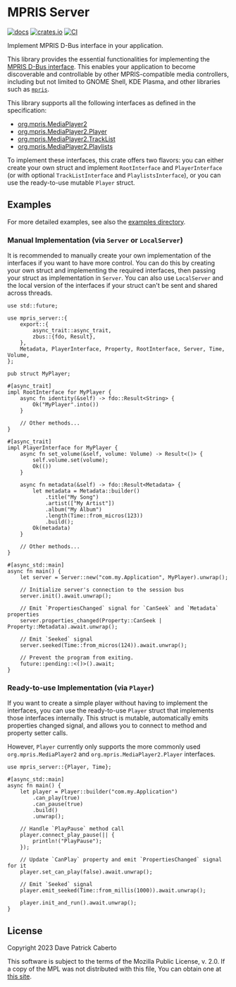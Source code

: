 # MPRIS Server

[![docs](https://docs.rs/mpris-server/badge.svg)](https://docs.rs/mpris-server/)
[![crates.io](https://img.shields.io/crates/v/mpris-server)](https://crates.io/crates/mpris-server)
[![CI](https://github.com/SeaDve/mpris-server/actions/workflows/ci.yml/badge.svg)](https://github.com/SeaDve/mpris-server/actions/workflows/ci.yml)

Implement MPRIS D-Bus interface in your application.

This library provides the essential functionalities for implementing the [MPRIS D-Bus interface](https://specifications.freedesktop.org/mpris-spec/2.2/). This enables your application to become discoverable and controllable by other MPRIS-compatible media controllers, including but not limited to GNOME Shell, KDE Plasma, and other libraries such as [`mpris`](https://github.com/Mange/mpris-rs).

This library supports all the following interfaces as defined in the specification:

* [org.mpris.MediaPlayer2](https://specifications.freedesktop.org/mpris-spec/2.2/Media_Player.html)
* [org.mpris.MediaPlayer2.Player](https://specifications.freedesktop.org/mpris-spec/2.2/Player_Interface.html)
* [org.mpris.MediaPlayer2.TrackList](https://specifications.freedesktop.org/mpris-spec/2.2/Track_List_Interface.html)
* [org.mpris.MediaPlayer2.Playlists](https://specifications.freedesktop.org/mpris-spec/2.2/Playlists_Interface.html)

To implement these interfaces, this crate offers two flavors: you can either create your own struct and implement `RootInterface` and `PlayerInterface` (or with optional `TrackListInterface` and `PlaylistsInterface`), or you can use the ready-to-use mutable `Player` struct.

## Examples

For more detailed examples, see also the [examples directory](https://github.com/SeaDve/mpris-server/tree/main/examples).

### Manual Implementation (via `Server` or `LocalServer`)

It is recommended to manually create your own implementation of the interfaces if you want to have more control. You can do this by creating your own struct and implementing the required interfaces, then passing your struct as implementation in `Server`. You can also use `LocalServer` and the local version of the interfaces if your struct can't be sent and shared across threads.

```rust,ignore
use std::future;

use mpris_server::{
    export::{
        async_trait::async_trait,
        zbus::{fdo, Result},
    },
    Metadata, PlayerInterface, Property, RootInterface, Server, Time, Volume,
};

pub struct MyPlayer;

#[async_trait]
impl RootInterface for MyPlayer {
    async fn identity(&self) -> fdo::Result<String> {
        Ok("MyPlayer".into())
    }

    // Other methods...
}

#[async_trait]
impl PlayerInterface for MyPlayer {
    async fn set_volume(&self, volume: Volume) -> Result<()> {
        self.volume.set(volume);
        Ok(())
    }

    async fn metadata(&self) -> fdo::Result<Metadata> {
        let metadata = Metadata::builder()
            .title("My Song")
            .artist(["My Artist"])
            .album("My Album")
            .length(Time::from_micros(123))
            .build();
        Ok(metadata)
    }

    // Other methods...
}

#[async_std::main]
async fn main() {
    let server = Server::new("com.my.Application", MyPlayer).unwrap();

    // Initialize server's connection to the session bus
    server.init().await.unwrap();

    // Emit `PropertiesChanged` signal for `CanSeek` and `Metadata` properties
    server.properties_changed(Property::CanSeek | Property::Metadata).await.unwrap();

    // Emit `Seeked` signal
    server.seeked(Time::from_micros(124)).await.unwrap();

    // Prevent the program from exiting.
    future::pending::<()>().await;
}
```

### Ready-to-use Implementation (via `Player`)

If you want to create a simple player without having to implement the interfaces, you can use the ready-to-use `Player` struct that implements those interfaces internally. This struct is mutable, automatically emits properties changed signal, and allows you to connect to method and property setter calls.

However, `Player` currently only supports the more commonly used `org.mpris.MediaPlayer2` and `org.mpris.MediaPlayer2.Player` interfaces.

```rust,ignore
use mpris_server::{Player, Time};

#[async_std::main]
async fn main() {
    let player = Player::builder("com.my.Application")
        .can_play(true)
        .can_pause(true)
        .build()
        .unwrap();

    // Handle `PlayPause` method call
    player.connect_play_pause(|| {
        println!("PlayPause");
    });

    // Update `CanPlay` property and emit `PropertiesChanged` signal for it
    player.set_can_play(false).await.unwrap();

    // Emit `Seeked` signal
    player.emit_seeked(Time::from_millis(1000)).await.unwrap();

    player.init_and_run().await.unwrap();
}
```

## License

Copyright 2023 Dave Patrick Caberto

This software is subject to the terms of the Mozilla Public License, v. 2.0. If a copy of the MPL was not distributed with this file, You can obtain one at [this site](http://mozilla.org/MPL/2.0/).
